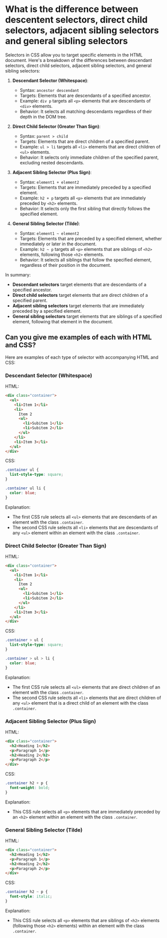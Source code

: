 # What is the difference between descentent selectors, direct child selectors, adjacent sibling selectors and general sibling selectors

Selectors in CSS allow you to target specific elements in the HTML document. Here's a breakdown of the differences between descendant selectors, direct child selectors, adjacent sibling selectors, and general sibling selectors:

1. **Descendant Selector (Whitespace)**:

   - Syntax: `ancestor descendant`
   - Targets: Elements that are descendants of a specified ancestor.
   - Example: `div p` targets all `<p>` elements that are descendants of `<div>` elements.
   - Behavior: It selects all matching descendants regardless of their depth in the DOM tree.

2. **Direct Child Selector (Greater Than Sign)**:

   - Syntax: `parent > child`
   - Targets: Elements that are direct children of a specified parent.
   - Example: `ul > li` targets all `<li>` elements that are direct children of `<ul>` elements.
   - Behavior: It selects only immediate children of the specified parent, excluding nested descendants.

3. **Adjacent Sibling Selector (Plus Sign)**:

   - Syntax: `element1 + element2`
   - Targets: Elements that are immediately preceded by a specified element.
   - Example: `h2 + p` targets all `<p>` elements that are immediately preceded by `<h2>` elements.
   - Behavior: It selects only the first sibling that directly follows the specified element.

4. **General Sibling Selector (Tilde)**:
   - Syntax: `element1 ~ element2`
   - Targets: Elements that are preceded by a specified element, whether immediately or later in the document.
   - Example: `h2 ~ p` targets all `<p>` elements that are siblings of `<h2>` elements, following those `<h2>` elements.
   - Behavior: It selects all siblings that follow the specified element, regardless of their position in the document.

In summary:

- **Descendant selectors** target elements that are descendants of a specified ancestor.
- **Direct child selectors** target elements that are direct children of a specified parent.
- **Adjacent sibling selectors** target elements that are immediately preceded by a specified element.
- **General sibling selectors** target elements that are siblings of a specified element, following that element in the document.

## Can you give me examples of each with HTML and CSS?

Here are examples of each type of selector with accompanying HTML and CSS:

### Descendant Selector (Whitespace)

HTML:

```html
<div class="container">
  <ul>
    <li>Item 1</li>
    <li>
      Item 2
      <ul>
        <li>Subitem 1</li>
        <li>Subitem 2</li>
      </ul>
    </li>
    <li>Item 3</li>
  </ul>
</div>
```

CSS:

```css
.container ul {
  list-style-type: square;
}

.container ul li {
  color: blue;
}
```

Explanation:

- The first CSS rule selects all `<ul>` elements that are descendants of an element with the class `.container`.
- The second CSS rule selects all `<li>` elements that are descendants of any `<ul>` element within an element with the class `.container`.

### Direct Child Selector (Greater Than Sign)

HTML:

```html
<div class="container">
  <ul>
    <li>Item 1</li>
    <li>
      Item 2
      <ul>
        <li>Subitem 1</li>
        <li>Subitem 2</li>
      </ul>
    </li>
    <li>Item 3</li>
  </ul>
</div>
```

CSS:

```css
.container > ul {
  list-style-type: square;
}

.container > ul > li {
  color: blue;
}
```

Explanation:

- The first CSS rule selects all `<ul>` elements that are direct children of an element with the class `.container`.
- The second CSS rule selects all `<li>` elements that are direct children of any `<ul>` element that is a direct child of an element with the class `.container`.

### Adjacent Sibling Selector (Plus Sign)

HTML:

```html
<div class="container">
  <h2>Heading 1</h2>
  <p>Paragraph 1</p>
  <h2>Heading 2</h2>
  <p>Paragraph 2</p>
</div>
```

CSS:

```css
.container h2 + p {
  font-weight: bold;
}
```

Explanation:

- This CSS rule selects all `<p>` elements that are immediately preceded by an `<h2>` element within an element with the class `.container`.

### General Sibling Selector (Tilde)

HTML:

```html
<div class="container">
  <h2>Heading 1</h2>
  <p>Paragraph 1</p>
  <h2>Heading 2</h2>
  <p>Paragraph 2</p>
</div>
```

CSS:

```css
.container h2 ~ p {
  font-style: italic;
}
```

Explanation:

- This CSS rule selects all `<p>` elements that are siblings of `<h2>` elements (following those `<h2>` elements) within an element with the class `.container`.
